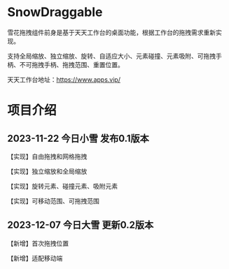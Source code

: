 # SnowDraggable
雪花拖拽组件前身是基于天天工作台的桌面功能，根据工作台的拖拽需求重新实现。

支持全局缩放、独立缩放、旋转、自适应大小、元素碰撞、元素吸附、可拖拽手柄、不可拖拽手柄、拖拽范围、重置位置。

天天工作台地址：https://www.apps.vip/

# 项目介绍
## 2023-11-22 今日小雪 发布0.1版本
【实现】自由拖拽和网格拖拽

【实现】独立缩放和全局缩放

【实现】旋转元素、碰撞元素、吸附元素

【实现】可移动范围、可拖拽范围
## 2023-12-07 今日大雪 更新0.2版本
【新增】首次拖拽位置

【新增】适配移动端
